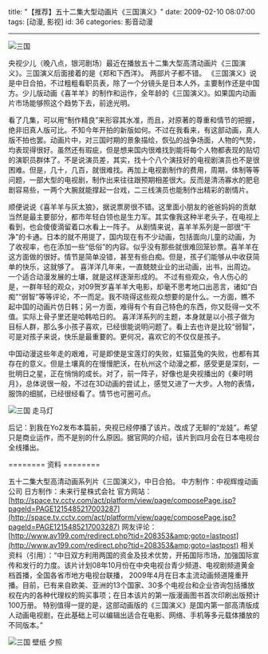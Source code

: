 title: "【推荐】五十二集大型动画片《三国演义》"
date: 2009-02-10 08:07:00
tags: [动漫, 影视]
id: 36
categories: 影音动漫

---

![三国](http://static.catxn.cn/images/sanguo_01.jpg-o)

央视少儿（晚八点，银河剧场）最近在播放五十二集大型高清动画片《三国演义》。三国演义后面接着的是《郑和下西洋》。
两部片子都不错。
《三国演义》说是中日合拍，不过粗粗看职员表，除了一个分镜头是日本人外，主要制作还是中国方。少儿版动画《喜羊羊》的制作和运作，全年龄的《三国演义》。如果国内动画片市场能够照这个趋势下去，前途光明。

看了几集，可以用“制作精良”来形容其水准，而且，对原著的尊重和情节的把握，绝非旧真人版可比。不知今年开拍的新版如何。不过在我看来，有这部动画，真人版不拍也罢。动画片中，对三国时期的景象描绘，恢弘的战争场面，人物的气势，均表现得很好。虽然还有瑕疵，但是想来国内很难找到能将每个人物都表现的贴切的演职员群体了。不是说演员差，其实，找十个八个演技好的电视剧演员也不是很困难。但是，几十，几百，就很难找。再加上电视剧制作的费用，周期，体制等等问题，一部大型的电视剧，制作出来往往跟预期相差很大。反而是清汤寡水的肥皂剧容易些，一两个大腕就能撑起一台戏，二三线演员也能制作出精彩的剧情片。

<!--more-->

顺便说说《喜羊羊与灰太狼》，据说票房很不错。这里面小朋友的爸爸妈妈的贡献当然是最主要部分，都市年轻白领也是生力军。其实像我这种半老头子，在电视上看到，也会傻傻滴留着口水看上一阵子。
从剧情来说，喜羊羊系列是一部很“干净”的卡通。日本的就不用提了，国内现在有不少动画，包括面向儿童的动画，为了收视率，也在添加一些“低俗”的内容。似乎没有那些就很难回笼钞票。喜羊羊在这方面做的很好。情节是简单没错，甚至有些白痴。但是，孩子们能够从中收获简单的快乐，这就够了。
喜洋洋几年来，一直兢兢业业的出动画，出书，出周边。一个适合动漫发展的土壤，就是这样逐渐形成的。
不过有些观众，令人伤心的是，一群年轻的观众，对09贺岁喜羊羊大电影，却毫不思考地口出恶言，诸如“白痴”“弱智”等等评论，不一而足。我不晓得这些观众想要的是什么。一方面，瞧不起中国的动画片仿日韩；另一方面，难得有个有自己特色的东西，你又贬得一文不值。实际上骨子里还是哈韩哈日的。
喜洋洋系列的主题，本身就是以小孩子做为目标人群，那么多小孩子喜欢，已经很能说明问题了。看上去也许是比较“弱智”，可是对孩子来说，快乐是最重要的。更何况，喜欢它的不仅仅是孩子。

中国动漫这些年走的艰难，可是即使是宝莲灯的失败，虹猫蓝兔的失败，也都有其存在的意义。但是土壤真的在慢慢肥沃，在杭州这个动漫之都，感受更是深刻，一批明日之星，正在悄悄的成长。对了，前一阵子，好像也是央视播出的《秦时明月》，总体说很一般，不过在3D动画的尝试上，感觉又进了一大步。人物的表情，服饰的细腻，已经很经看了。情节也可圈可点。

![三国 走马灯](http://static.catxn.cn/images/sanguo_03.jpg-o)

后记：到我在Yo2发布本篇前，央视已经停播了该片。改成了无聊的“龙娃”。希望只是商业运作，而不是别的什么原因。据官网的介绍，该片到四月会在日本电视台全线播出。

======== 资料 ========

五十二集大型高清动画系列片《三国演义》，中日合拍。
中方制作：中视辉煌动画公司
日方制作：未来行星株式会社
官方网站：[http://space.tv.cctv.com/act/platform/view/page/composePage.jsp?pageId=PAGE1215485217003287](http://space.tv.cctv.com/act/platform/view/page/composePage.jsp?pageId=PAGE1215485217003287)
网友评论：[http://www.av199.com/redirect.php?tid=208353&amp;goto=lastpost](http://www.av199.com/redirect.php?tid=208353&amp;goto=lastpost)
相关资料（引用）：“中日双方利用两国的资金及技术优势，开拓国际市场，加强国际宣传和发行的力度。该片计划08年10月份在中央电视台青少频道、电视剧频道黄金档首播，全国各省市地方电视台联播， 2009年4月在日本主流动画频道隆重开播。目前，已有来自欧美、亚洲的13个国家、30多个电视台和企业咨询包括播放权在内的各种代理权的购买事项；在日本该片的第一版漫画图书首次印刷出版预计100万册。
特别值得一提的是，这部动画版的《三国演义》是国内第一部高清版成人动画电视剧，在此基础上可以编辑出适合在电影、网络、手机等多元载体播放的不同版本。”

![三国 壁纸 夕照](http://static.catxn.cn/images/sanguo_02.jpg-o)